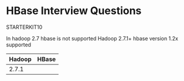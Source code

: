 # HBase Interview Questions

STARTERKIT10

In hadoop 2.7 hbase is not supported
Hadoop 2.7.1+ hbase version 1.2x supported

| Hadoop | HBase |
|--|--|
| 2.7.1 |  |

<!--stackedit_data:
eyJoaXN0b3J5IjpbLTE1OTUwNTQyMiwxMTY3MzczNDIwXX0=
-->